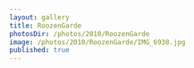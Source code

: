 ```yaml
---
layout: gallery
title: RoozenGarde
photosDir: /photos/2010/RoozenGarde
image: /photos/2010/RoozenGarde/IMG_6938.jpg
published: true
---
```

